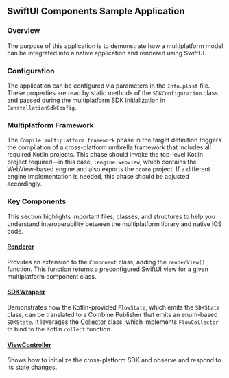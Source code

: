 ## SwiftUI Components Sample Application

### Overview

The purpose of this application is to demonstrate how a multiplatform model can be
integrated into a native application and rendered using SwiftUI.

### Configuration

The application can be configured via parameters in the `Info.plist` file. These
properties are read by static methods of the `SDKConfiguration` class and passed
during the multiplatform SDK initialization in `ConstellationSdkConfig`.

### Multiplatform Framework

The `Compile multiplatform framework` phase in the target definition triggers the
compilation of a cross-platform umbrella framework that includes all required Kotlin
projects. This phase should invoke the top-level Kotlin project required—in this case,
`:engine:webview`, which contains the WebView-based engine and also exports the `:core`
project. If a different engine implementation is needed, this phase should be adjusted
accordingly.

### Key Components

This section highlights important files, classes, and structures to help you understand
interoperability between the multiplatform library and native iOS code.

#### [Renderer](./swiftui-components-app/SDKSupport/UI/Renderer.swift)

Provides an extension to the `Component` class, adding the `renderView()` function. This
function returns a preconfigured SwiftUI view for a given multiplatform component class.

#### [SDKWrapper](./swiftui-components-app/SDKSupport/Utils/SDKWrapper.swift)

Demonstrates how the Kotlin-provided `FlowState`, which emits the `SDKState` class, can be
translated to a Combine Publisher that emits an enum-based `SDKState`. It leverages the
[Collector](./swiftui-components-app/SDKSupport/Utils/Collector.swift) class, which
implements `FlowCollector` to bind to the Kotlin `collect` function.

#### [ViewController](./swiftui-components-app/ViewController.swift)

Shows how to initialize the cross-platform SDK and observe and respond to its state changes.
